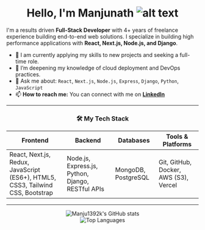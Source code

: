 
<div align="center">

# Hello, I'm Manjunath ![alt text](https://github.com/Manju1392k/Manju1392k/assets/66934377/3676734b-c403-47a7-93c9-d10c58cb1d64)

</div>

I'm a results driven **Full-Stack Developer** with 4+ years of freelance experience building end-to-end web solutions. I specialize in building high performance applications with **React, Next.js, Node.js, and Django**.

*   🔭 I am currently applying my skills to new projects and seeking a full-time role.
*   🌱 I’m deepening my knowledge of cloud deployment and DevOps practices.
*   💬 Ask me about: `React`, `Next.js`, `Node.js`, `Express`, `Django`, `Python`, `JavaScript`
*   📫 **How to reach me:** You can connect with me on [**LinkedIn**](https://www.linkedin.com/in/manjunath139/)

---

<div align="center">

### 🛠️ My Tech Stack

| Frontend                                       | Backend                                            | Databases              | Tools & Platforms                            |
| ---------------------------------------------- | -------------------------------------------------- | ---------------------- | -------------------------------------------- |
| React, Next.js, Redux, JavaScript (ES6+), HTML5, CSS3, Tailwind CSS, Bootstrap           | Node.js, Express.js, Python, Django, RESTful APIs  | MongoDB, PostgreSQL    | Git, GitHub, Docker, AWS (S3), Vercel        |

</div>

---

<div align="center">
  
  <img src="https://github-readme-stats.vercel.app/api?username=Manju1392k&show_icons=true&title_color=3382ed&text_color=000000&icon_color=3382ed&bg_color=ffffff&hide_border=true&show_icons=true" alt="Manju1392k's GitHub stats" />
  
  </div>

  <div align="center">
    
  <img src="https://github-readme-stats.vercel.app/api/top-langs/?username=Manju1392k&layout=compact&theme=vision-friendly-light" alt="Top Languages" />

</div>
